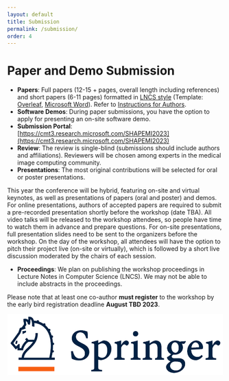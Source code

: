 ```yaml
---
layout: default
title: Submission
permalink: /submission/
order: 4
---
```

# Paper and Demo Submission

* **Papers**: Full papers (12-15 + pages, overall length including references) and short papers (6-11 pages) formatted in [LNCS style](https://www.springer.com/gp/computer-science/lncs/conference-proceedings-guidelines) (Template:    [Overleaf](https://www.overleaf.com/latex/templates/springer-lecture-notes-in-computer-science/kzwwpvhwnvfj), [Microsoft Word](https://resource-cms.springernature.com/springer-cms/rest/v1/content/19238706/data/v1)). Refer to [Instructions for Authors](https://resource-cms.springernature.com/springer-cms/rest/v1/content/19242230/data/v11).
* **Software Demos**: During paper submissions, you have the option to apply for presenting an on-site software demo.
* **Submission Portal**: [https://cmt3.research.microsoft.com/SHAPEMI2023](https://cmt3.research.microsoft.com/SHAPEMI2023)
* **Review**: The review is single-blind (submissions should include authors and affiliations). Reviewers will be chosen among experts in the medical image computing community.
* **Presentations**: The most original contributions will be selected for oral or poster presentations.

This year the conference will be hybrid, featuring on-site and virtual keynotes, as well as presentations of papers (oral and poster) and demos. For online presentations, authors of accepted papers are required to submit a pre-recorded presentation shortly before the workshop (date TBA). All video talks will be released to the workshop attendees, so people have time to watch them in advance and prepare questions. For on-site presentations, full presentation slides need to be sent to the organizers before the workshop. On the day of the workshop, all attendees will have the option to pitch their project live (on-site or virtually), which is followed by a short live discussion moderated by the chairs of each session.

* **Proceedings**: We plan on publishing the workshop proceedings in Lecture Notes in Computer Science (LNCS). We may not be able to include abstracts in the proceedings. 

Please note that at least one co-author **must register** to the workshop by the early bird registration deadline **August TBD 2023**.

![Springer](../images/springer.png "Springer")
